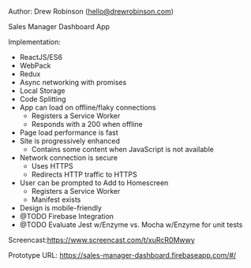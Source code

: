 Author: Drew Robinson (hello@drewrobinson.com)

Sales Manager Dashboard App

Implementation:
 - ReactJS/ES6
 - WebPack
 - Redux
 - Async networking with promises
 - Local Storage
 - Code Splitting
 - App can load on offline/flaky connections
    - Registers a Service Worker
    - Responds with a 200 when offline
 - Page load performance is fast
 - Site is progressively enhanced
    - Contains some content when JavaScript is not available
 - Network connection is secure
    - Uses HTTPS
    - Redirects HTTP traffic to HTTPS
 - User can be prompted to Add to Homescreen
    - Registers a Service Worker
    - Manifest exists
 - Design is mobile-friendly
 - @TODO Firebase Integration
 - @TODO Evaluate Jest w/Enzyme vs. Mocha w/Enzyme for unit tests


Screencast:https://www.screencast.com/t/xuRcR0Mwwy

Prototype URL: https://sales-manager-dashboard.firebaseapp.com/#/
